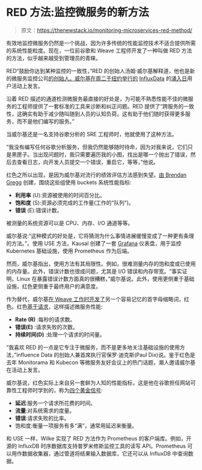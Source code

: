 # RED 方法:监控微服务的新方法

> 原文：<https://thenewstack.io/monitoring-microservices-red-method/>

有效地监控微服务仍然是一个挑战，因为许多传统的性能监控技术不适合提供所需的系统性能粒度。现在，一位前谷歌和 Weave 工程师开发了一种叫做 RED 方法的方法，似乎越来越受到管理员的青睐。

RED“鼓励你达到某种监控的一致性，”RED 的创始人汤姆·威尔基解释道，他也是新的微服务监控公司[的创始人。威尔基](https://kausal.co/)[在周二于纽约举行的](https://www.slideshare.net/kausalco/the-red-method-how-to-instrument-your-services-83653970) [InfluxData](https://www.influxdata.com/) 的[涌入日](https://influxdays.com/)用户活动上发言。

沿着 RED 描述的通道检测微服务最直接的好处是，为可能不熟悉性能不佳的微服务的工程师提供了一套标准的工具来诊断和纠正问题。RED 提供了“跨服务的一致性，这确实有助于减少随叫随到人员的认知负荷。这有助于他们随时获得更多服务，而不是他们编写的服务。”

当威尔基还是一名支持谷歌分析的 SRE 工程师时，他就使用了这种方法。

“我没有编写任何谷歌分析服务，但我仍然能够随时待命，因为对我来说，它们只是黑匣子。当出现问题时，我只需要遍历我的小图，找出是哪一个抛出了错误，然后去查看日志，向开发人员提交一个错误，重启它，等等，”他说。

红色之所以出现，是因为威尔基对流行的绩效评估方法感到失望。[由 Brendan Gregg](http://www.brendangregg.com/usemethod.html) 创建，围绕这些组使用 buckets 系统性能指标:

*   **利用率** (U):资源被使用的时间百分比。
*   **饱和度** (S):资源必须完成的工作量(工作的“队列”)。
*   **错误** (E):错误计数。

被测量的系统资源可以是 CPU、内存、I/O 通道等等。

威尔基说:“这种模式的好处是，它将猜测为什么事情进展缓慢变成了一种更有条理的方法。”。使用 USE 方法，Kausal 创建了一套 [Grafana](https://grafana.com/) 仪表盘，用于监控 Kubernetes 基础设施，使用 Prometheus 作为后端。

然而，威尔基指出，使用方法有其局限性。例如，很难测量内存的饱和度或已使用的内存量。此外，错误计数也很成问题，尤其是 I/O 错误和内存带宽。“事实证明，Linux 在暴露错误计数方面真的很糟糕，”威尔基说。此外，使用更侧重于基础设施，红色更侧重于最终用户的满意度。

作为替代，威尔基[在 Weave 工作时开发了](https://www.weave.works/blog/the-red-method-key-metrics-for-microservices-architecture/)另一个容易记忆的首字母缩略词，红色。红色[基于请求](http://rancher.com/red-method-for-prometheus-3-key-metrics-for-monitoring/)，这样描述微服务性能:

*   **Rate (R)** :每秒的请求数。
*   **错误(E)** :请求失败的次数。
*   **持续时间(D)** :处理一个请求的时间量。

“我喜欢 RED 的一点是它专注于微服务，而不是更多地关注基础设施的使用方法，”influence Data 的创始人兼首席执行官保罗·迪克斯(Paul Dix)说。鉴于红色是去年 Monitorama 和 Kubecon 等微服务友好会议上的热门话题，潮人邀请威尔基在活动上发言。

威尔基说，红色实际上来自另一套鲜为人知的性能指标，这是他在谷歌担任网站可靠性工程师时学到的，称为[四个黄金信号](https://landing.google.com/sre/book/chapters/monitoring-distributed-systems.html):

*   **延迟**:服务一个请求所花费的时间。
*   **流量**:对系统需求的度量。
*   **错误**:请求失败的比率。
*   饱和度:衡量一项服务有多“满”，通常用延迟来衡量。

和 USE 一样，Wilke 实现了 RED 方法作为 Prometheus 的客户端库。例如，开源的 InfluxDB 时序数据库支持普罗米修斯监控工具的读写 API。Prometheus 可以用作数据收集器，通过管道将结果输入数据库，它还可以从 InfluxDB 中查询数据。

<svg xmlns:xlink="http://www.w3.org/1999/xlink" viewBox="0 0 68 31" version="1.1"><title>Group</title> <desc>Created with Sketch.</desc></svg>